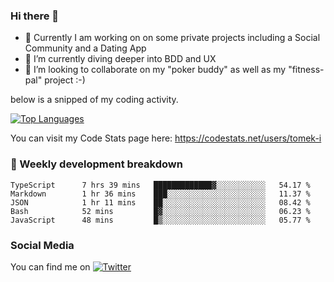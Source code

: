 ### Hi there 👋


- 🔭 Currently I am working on on some private projects including a Social Community and a Dating App
- 🌱 I’m currently diving deeper into BDD and UX
- 👯 I’m looking to collaborate on my "poker buddy" as well as my "fitness-pal" project :-)

below is a snipped of my coding activity.
<!--
**tomek-i/tomek-i** is a ✨ _special_ ✨ repository because its `README.md` (this file) appears on your GitHub profile.

Here are some ideas to get you started:

- 🔭 I’m currently working on ...
- 🌱 I’m currently learning ...
- 👯 I’m looking to collaborate on ...
- 🤔 I’m looking for help with ...
- 💬 Ask me about ...
- 📫 How to reach me: ...
- 😄 Pronouns: ...
- ⚡ Fun fact: ...
-->
[![Top Languages](https://github-readme-stats.vercel.app/api/top-langs/?username=tomek-i&layout=compact)](https://github.com/tomek-i)

You can visit my Code Stats page here: https://codestats.net/users/tomek-i

### 💬 Weekly development breakdown
<!--START_SECTION:waka-->

```text
TypeScript      7 hrs 39 mins   █████████████▓░░░░░░░░░░░   54.17 %
Markdown        1 hr 36 mins    ███░░░░░░░░░░░░░░░░░░░░░░   11.37 %
JSON            1 hr 11 mins    ██░░░░░░░░░░░░░░░░░░░░░░░   08.42 %
Bash            52 mins         █▓░░░░░░░░░░░░░░░░░░░░░░░   06.23 %
JavaScript      48 mins         █▒░░░░░░░░░░░░░░░░░░░░░░░   05.77 %
```

<!--END_SECTION:waka-->

<!-- Actual text -->

### Social Media
You can find me on [![Twitter][1.2]][1]

<!-- Icons -->

[1.2]: http://i.imgur.com/wWzX9uB.png 


<!-- Links to your social media accounts -->

[1]: https://twitter.com/tomek_i
